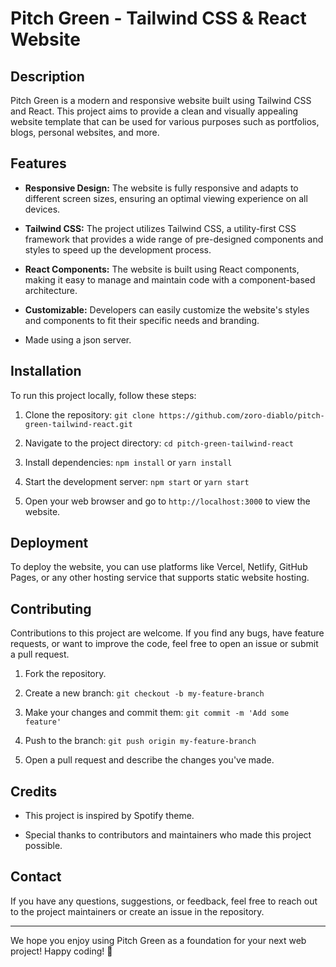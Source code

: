 # Pitch Green - Tailwind CSS & React Website



## Description

Pitch Green is a modern and responsive website built using Tailwind CSS and React. This project aims to provide a clean and visually appealing website template that can be used for various purposes such as portfolios, blogs, personal websites, and more.

## Features

- **Responsive Design:** The website is fully responsive and adapts to different screen sizes, ensuring an optimal viewing experience on all devices.

- **Tailwind CSS:** The project utilizes Tailwind CSS, a utility-first CSS framework that provides a wide range of pre-designed components and styles to speed up the development process.

- **React Components:** The website is built using React components, making it easy to manage and maintain code with a component-based architecture.

- **Customizable:** Developers can easily customize the website's styles and components to fit their specific needs and branding.

- Made using a json server.

## Installation

To run this project locally, follow these steps:

1. Clone the repository: `git clone https://github.com/zoro-diablo/pitch-green-tailwind-react.git`

2. Navigate to the project directory: `cd pitch-green-tailwind-react`

3. Install dependencies: `npm install` or `yarn install`

4. Start the development server: `npm start` or `yarn start`

5. Open your web browser and go to `http://localhost:3000` to view the website.

## Deployment

To deploy the website, you can use platforms like Vercel, Netlify, GitHub Pages, or any other hosting service that supports static website hosting.

## Contributing

Contributions to this project are welcome. If you find any bugs, have feature requests, or want to improve the code, feel free to open an issue or submit a pull request.

1. Fork the repository.

2. Create a new branch: `git checkout -b my-feature-branch`

3. Make your changes and commit them: `git commit -m 'Add some feature'`

4. Push to the branch: `git push origin my-feature-branch`

5. Open a pull request and describe the changes you've made.

## Credits

- This project is inspired by Spotify theme.

- Special thanks to contributors and maintainers who made this project possible.

## Contact

If you have any questions, suggestions, or feedback, feel free to reach out to the project maintainers or create an issue in the repository.

---

We hope you enjoy using Pitch Green as a foundation for your next web project! Happy coding! 🚀
